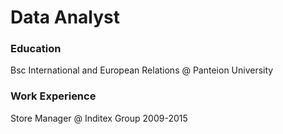 # Data Analyst

### Education
Bsc International and European Relations @ Panteion University 

### Work Experience
Store Manager @ Inditex Group 2009-2015
